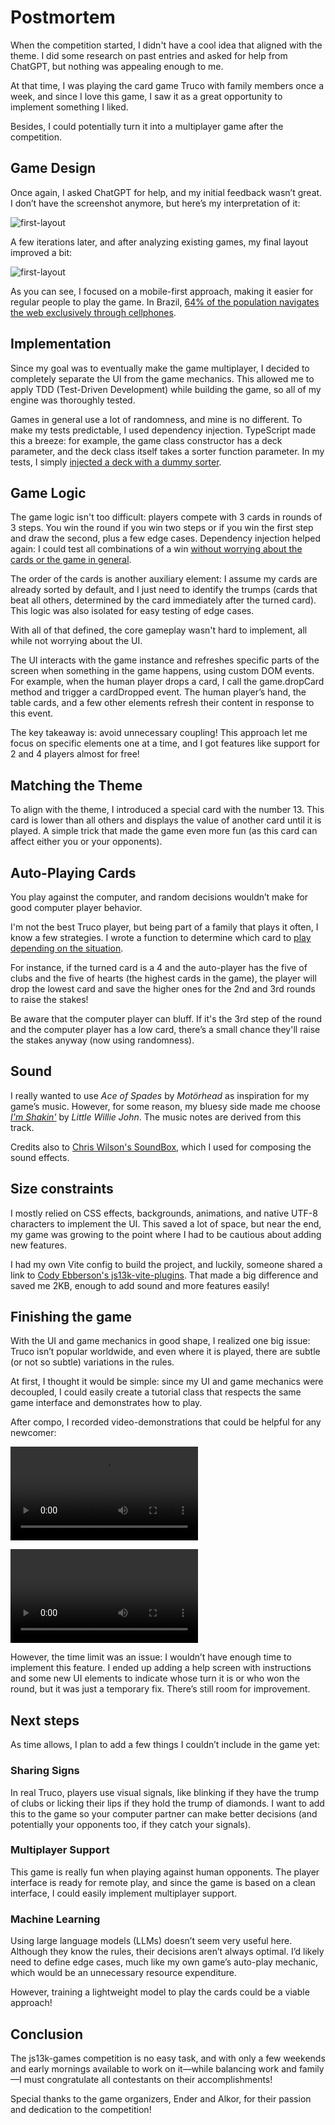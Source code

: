 # Postmortem

When the competition started, I didn't have a cool idea that aligned with the theme. I did some research on past entries and asked for help from ChatGPT, but nothing was appealing enough to me.

At that time, I was playing the card game Truco with family members once a week, and since I love this game, I saw it as a great opportunity to implement something I liked.

Besides, I could potentially turn it into a multiplayer game after the competition.

## Game Design

Once again, I asked ChatGPT for help, and my initial feedback wasn’t great. I don’t have the screenshot anymore, but here’s my interpretation of it:

![first-layout](https://github.com/michelts/thirteen-truco/blob/post-mortem/docs/first-layout.gif)

A few iterations later, and after analyzing existing games, my final layout improved a bit:

![first-layout](https://github.com/michelts/thirteen-truco/blob/post-mortem/docs/second-layout.gif)

As you can see, I focused on a mobile-first approach, making it easier for regular people to play the game. In Brazil, [64% of the population navigates the web exclusively through cellphones](https://agenciabrasil-ebc-com-br.translate.goog/geral/noticia/2022-06/classes-b-c-d-e-e-tem-menos-acesso-computadores-desde-pandemia?_x_tr_sl=pt&_x_tr_tl=en&_x_tr_hl=pt-BR&_x_tr_pto=wapp).

## Implementation

Since my goal was to eventually make the game multiplayer, I decided to completely separate the UI from the game mechanics. This allowed me to apply TDD (Test-Driven Development) while building the game, so all of my engine was thoroughly tested.

Games in general use a lot of randomness, and mine is no different. To make my tests predictable, I used dependency injection. TypeScript made this a breeze: for example, the game class constructor has a deck parameter, and the deck class itself takes a sorter function parameter. In my tests, I simply [injected a deck with a dummy sorter](https://github.com/michelts/thirteen-truco/blob/post-mortem/src/games/truco/__tests__/game.test.ts#L17).

## Game Logic

The game logic isn't too difficult: players compete with 3 cards in rounds of 3 steps. You win the round if you win two steps or if you win the first step and draw the second, plus a few edge cases. Dependency injection helped again: I could test all combinations of a win [without worrying about the cards or the game in general](https://github.com/michelts/thirteen-truco/blob/post-mortem/src/games/truco/__tests__/getRoundScore.test.ts).

The order of the cards is another auxiliary element: I assume my cards are already sorted by default, and I just need to identify the trumps (cards that beat all others, determined by the card immediately after the turned card). This logic was also isolated for easy testing of edge cases.

With all of that defined, the core gameplay wasn't hard to implement, all while not worrying about the UI.

The UI interacts with the game instance and refreshes specific parts of the screen when something in the game happens, using custom DOM events. For example, when the human player drops a card, I call the game.dropCard method and trigger a cardDropped event. The human player’s hand, the table cards, and a few other elements refresh their content in response to this event.

The key takeaway is: avoid unnecessary coupling! This approach let me focus on specific elements one at a time, and I got features like support for 2 and 4 players almost for free!

## Matching the Theme

To align with the theme, I introduced a special card with the number 13. This card is lower than all others and displays the value of another card until it is played. A simple trick that made the game even more fun (as this card can affect either you or your opponents).

## Auto-Playing Cards

You play against the computer, and random decisions wouldn’t make for good computer player behavior.

I'm not the best Truco player, but being part of a family that plays it often, I know a few strategies. I wrote a function to determine which card to [play depending on the situation](https://github.com/michelts/thirteen-truco/blob/post-mortem/src/games/truco/__tests__/autoPickCard.test.ts).

For instance, if the turned card is a 4 and the auto-player has the five of clubs and the five of hearts (the highest cards in the game), the player will drop the lowest card and save the higher ones for the 2nd and 3rd rounds to raise the stakes!

Be aware that the computer player can bluff. If it's the 3rd step of the round and the computer player has a low card, there’s a small chance they'll raise the stakes anyway (now using randomness).

## Sound

I really wanted to use *Ace of Spades* by *Motörhead* as inspiration for my game’s music. However, for some reason, my bluesy side made me choose *[I'm Shakin'](https://www.youtube.com/watch?v=qWRjus3end4)* by
*Little Willie John*. The music notes are derived from this track.

Credits also to [Chris Wilson's SoundBox](https://sb.bitsnbites.eu/), which I used for composing the sound effects.

## Size constraints

I mostly relied on CSS effects, backgrounds, animations, and native UTF-8 characters to implement the UI. This saved a lot of space, but near the end, my game was growing to the point where I had to be cautious about adding new features.

I had my own Vite config to build the project, and luckily, someone shared a link to [Cody Ebberson's js13k-vite-plugins](https://github.com/codyebberson/js13k-starter). That made a big difference and saved me 2KB, enough to add sound and more features easily!

## Finishing the game

With the UI and game mechanics in good shape, I realized one big issue: Truco isn’t popular worldwide, and even where it is played, there are subtle (or not so subtle) variations in the rules.

At first, I thought it would be simple: since my UI and game mechanics were decoupled, I could easily create a tutorial class that respects the same game interface and demonstrates how to play.

After compo, I recorded video-demonstrations that could be helpful for any newcomer:

![Game: you vs computer](https://github.com/michelts/thirteen-truco/blob/post-mortem/docs/vs-computer.mp4)

![Game: you and a partner vs 2 computers](https://github.com/michelts/thirteen-truco/blob/post-mortem/docs/vs-two-computer.mp4)

However, the time limit was an issue: I wouldn’t have enough time to implement this feature. I ended up adding a help screen with instructions and some new UI elements to indicate whose turn it is or who won the round, but it was just a temporary fix. There’s still room for improvement.

## Next steps

As time allows, I plan to add a few things I couldn’t include in the game yet:

### Sharing Signs

In real Truco, players use visual signals, like blinking if they have the trump of clubs or licking their lips if they hold the trump of diamonds. I want to add this to the game so your computer partner can make better decisions (and potentially your opponents too, if they catch your signals).

### Multiplayer Support

This game is really fun when playing against human opponents. The player interface is ready for remote play, and since the game is based on a clean interface, I could easily implement multiplayer support.

### Machine Learning

Using large language models (LLMs) doesn’t seem very useful here. Although they know the rules, their decisions aren’t always optimal. I’d likely need to define edge cases, much like my own game’s auto-play mechanic, which would be an unnecessary resource expenditure.

However, training a lightweight model to play the cards could be a viable approach!

## Conclusion

The js13k-games competition is no easy task, and with only a few weekends and early mornings available to work on it—while balancing work and family—I must congratulate all contestants on their accomplishments!

Special thanks to the game organizers, Ender and Alkor, for their passion and dedication to the competition!
